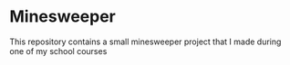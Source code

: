 # Minesweeper
This repository contains a small minesweeper project that I made during one of my school courses
